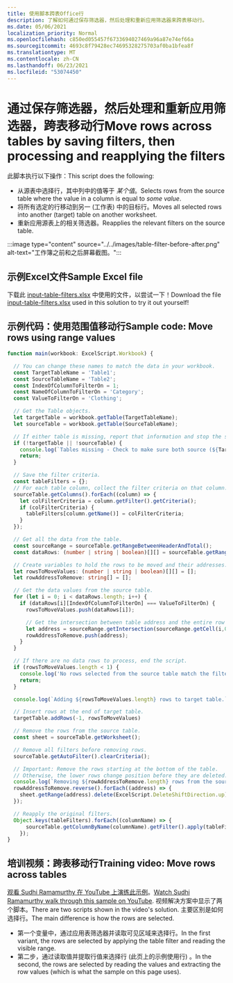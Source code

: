 ```yaml
---
title: 使用脚本跨表Office行
description: 了解如何通过保存筛选器，然后处理和重新应用筛选器来跨表移动行。
ms.date: 05/06/2021
localization_priority: Normal
ms.openlocfilehash: c850ed055457f6733694027469a96a87e74ef66a
ms.sourcegitcommit: 4693c8f79428ec74695328275703af0ba1bfea8f
ms.translationtype: MT
ms.contentlocale: zh-CN
ms.lasthandoff: 06/23/2021
ms.locfileid: "53074450"
---
```

# <a name="move-rows-across-tables-by-saving-filters-then-processing-and-reapplying-the-filters"></a><span data-ttu-id="89273-103">通过保存筛选器，然后处理和重新应用筛选器，跨表移动行</span><span class="sxs-lookup"><span data-stu-id="89273-103">Move rows across tables by saving filters, then processing and reapplying the filters</span></span>

<span data-ttu-id="89273-104">此脚本执行以下操作：</span><span class="sxs-lookup"><span data-stu-id="89273-104">This script does the following:</span></span>

* <span data-ttu-id="89273-105">从源表中选择行，其中列中的值等于 _某个值_。</span><span class="sxs-lookup"><span data-stu-id="89273-105">Selects rows from the source table where the value in a column is equal to _some value_.</span></span>
* <span data-ttu-id="89273-106">将所有选定的行移动到另一 (工作表) 中的目标行。</span><span class="sxs-lookup"><span data-stu-id="89273-106">Moves all selected rows into another (target) table on another worksheet.</span></span>
* <span data-ttu-id="89273-107">重新应用源表上的相关筛选器。</span><span class="sxs-lookup"><span data-stu-id="89273-107">Reapplies the relevant filters on the source table.</span></span>

:::image type="content" source="../../images/table-filter-before-after.png" alt-text="工作簿之前和之后屏幕截图。":::

## <a name="sample-excel-file"></a><span data-ttu-id="89273-109">示例Excel文件</span><span class="sxs-lookup"><span data-stu-id="89273-109">Sample Excel file</span></span>

<span data-ttu-id="89273-110">下载此 <a href="input-table-filters.xlsx">input-table-filters.xlsx</a> 中使用的文件，以尝试一下！</span><span class="sxs-lookup"><span data-stu-id="89273-110">Download the file <a href="input-table-filters.xlsx">input-table-filters.xlsx</a> used in this solution to try it out yourself!</span></span>

## <a name="sample-code-move-rows-using-range-values"></a><span data-ttu-id="89273-111">示例代码：使用范围值移动行</span><span class="sxs-lookup"><span data-stu-id="89273-111">Sample code: Move rows using range values</span></span>

```TypeScript
function main(workbook: ExcelScript.Workbook) {

  // You can change these names to match the data in your workbook.
  const TargetTableName = 'Table1';
  const SourceTableName = 'Table2';
  const IndexOfColumnToFilterOn = 1;
  const NameOfColumnToFilterOn = 'Category';
  const ValueToFilterOn = 'Clothing';

  // Get the Table objects.
  let targetTable = workbook.getTable(TargetTableName);
  let sourceTable = workbook.getTable(SourceTableName);

  // If either table is missing, report that information and stop the script.
  if (!targetTable || !sourceTable) {
    console.log(`Tables missing - Check to make sure both source (${TargetTableName}) and target table (${SourceTableName}) are present before running the script. `);
    return;
  }

  // Save the filter criteria.
  const tableFilters = {};
  // For each table column, collect the filter criteria on that column.
  sourceTable.getColumns().forEach((column) => {
    let colFilterCriteria = column.getFilter().getCriteria();
    if (colFilterCriteria) {
      tableFilters[column.getName()] = colFilterCriteria;
    }
  });

  // Get all the data from the table.
  const sourceRange = sourceTable.getRangeBetweenHeaderAndTotal();
  const dataRows: (number | string | boolean)[][] = sourceTable.getRangeBetweenHeaderAndTotal().getValues();

  // Create variables to hold the rows to be moved and their addresses.
  let rowsToMoveValues: (number | string | boolean)[][] = [];
  let rowAddressToRemove: string[] = [];

  // Get the data values from the source table.
  for (let i = 0; i < dataRows.length; i++) { 
    if (dataRows[i][IndexOfColumnToFilterOn] === ValueToFilterOn) {
      rowsToMoveValues.push(dataRows[i]);

      // Get the intersection between table address and the entire row where we found the match. This provides the address of the range to remove.
      let address = sourceRange.getIntersection(sourceRange.getCell(i,0).getEntireRow()).getAddress();
      rowAddressToRemove.push(address);
    }
  }

  // If there are no data rows to process, end the script.
  if (rowsToMoveValues.length < 1) {
    console.log('No rows selected from the source table match the filter criteria.');
    return;
  }

  console.log(`Adding ${rowsToMoveValues.length} rows to target table.`);

  // Insert rows at the end of target table.
  targetTable.addRows(-1, rowsToMoveValues)

  // Remove the rows from the source table.
  const sheet = sourceTable.getWorksheet();

  // Remove all filters before removing rows.
  sourceTable.getAutoFilter().clearCriteria();

  // Important: Remove the rows starting at the bottom of the table.
  // Otherwise, the lower rows change position before they are deleted.
  console.log(`Removing ${rowAddressToRemove.length} rows from the source table.`);
  rowAddressToRemove.reverse().forEach((address) => {
    sheet.getRange(address).delete(ExcelScript.DeleteShiftDirection.up);
  });

  // Reapply the original filters. 
  Object.keys(tableFilters).forEach((columnName) => {
      sourceTable.getColumnByName(columnName).getFilter().apply(tableFilters[columnName]);
    });
}
```

## <a name="training-video-move-rows-across-tables"></a><span data-ttu-id="89273-112">培训视频：跨表移动行</span><span class="sxs-lookup"><span data-stu-id="89273-112">Training video: Move rows across tables</span></span>

<span data-ttu-id="89273-113">[观看 Sudhi Ramamurthy 在 YouTube 上演练此示例](https://youtu.be/_3t3Pk4i2L0)。</span><span class="sxs-lookup"><span data-stu-id="89273-113">[Watch Sudhi Ramamurthy walk through this sample on YouTube](https://youtu.be/_3t3Pk4i2L0).</span></span> <span data-ttu-id="89273-114">视频解决方案中显示了两个脚本。</span><span class="sxs-lookup"><span data-stu-id="89273-114">There are two scripts shown in the video's solution.</span></span> <span data-ttu-id="89273-115">主要区别是如何选择行。</span><span class="sxs-lookup"><span data-stu-id="89273-115">The main difference is how the rows are selected.</span></span>

* <span data-ttu-id="89273-116">第一个变量中，通过应用表筛选器并读取可见区域来选择行。</span><span class="sxs-lookup"><span data-stu-id="89273-116">In the first variant, the rows are selected by applying the table filter and reading the visible range.</span></span>
* <span data-ttu-id="89273-117">第二步，通过读取值并提取行值来选择行 (此页上的示例使用行) 。</span><span class="sxs-lookup"><span data-stu-id="89273-117">In the second, the rows are selected by reading the values and extracting the row values (which is what the sample on this page uses).</span></span>
